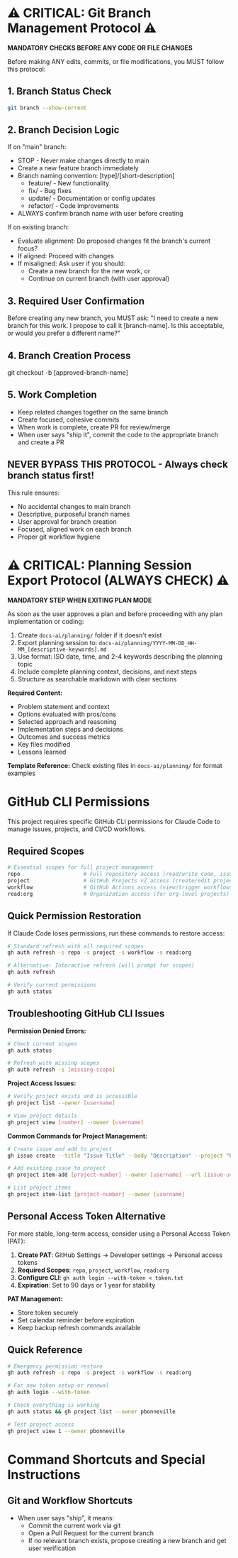 # ⚠️ CRITICAL: Git Branch Management Protocol ⚠️

  **MANDATORY CHECKS BEFORE ANY CODE OR FILE CHANGES**

  Before making ANY edits, commits, or file modifications, you MUST follow this protocol:

  ## 1. Branch Status Check
  ```bash
  git branch --show-current
  ```

  ## 2. Branch Decision Logic

  If on "main" branch:

  - STOP - Never make changes directly to main
  - Create a new feature branch immediately
  - Branch naming convention: [type]/[short-description]
    - feature/ - New functionality
    - fix/ - Bug fixes
    - update/ - Documentation or config updates
    - refactor/ - Code improvements
  - ALWAYS confirm branch name with user before creating

  If on existing branch:

  - Evaluate alignment: Do proposed changes fit the branch's current focus?
  - If aligned: Proceed with changes
  - If misaligned: Ask user if you should:
    - Create a new branch for the new work, or
    - Continue on current branch (with user approval)

  ## 3. Required User Confirmation

  Before creating any new branch, you MUST ask:
  "I need to create a new branch for this work. I propose to call it [branch-name]. Is this 
  acceptable, or would you prefer a different name?"

  ## 4. Branch Creation Process

  git checkout -b [approved-branch-name]

  ## 5. Work Completion

  - Keep related changes together on the same branch
  - Create focused, cohesive commits
  - When work is complete, create PR for review/merge
  - When user says "ship it", commit the code to the appropriate branch and create a PR

  ## NEVER BYPASS THIS PROTOCOL - Always check branch status first!

  This rule ensures:
  - No accidental changes to main branch
  - Descriptive, purposeful branch names
  - User approval for branch creation
  - Focused, aligned work on each branch
  - Proper git workflow hygiene

# ⚠️ CRITICAL: Planning Session Export Protocol (ALWAYS CHECK) ⚠️

**MANDATORY STEP WHEN EXITING PLAN MODE**

As soon as the user approves a plan and before proceeding with any plan implementation or coding:
1. Create `docs-ai/planning/` folder if it doesn't exist
2. Export planning session to: `docs-ai/planning/YYYY-MM-DD_HH-MM_[descriptive-keywords].md`
3. Use format: ISO date, time, and 2-4 keywords describing the planning topic
4. Include complete planning context, decisions, and next steps
5. Structure as searchable markdown with clear sections

**Required Content:**
- Problem statement and context
- Options evaluated with pros/cons
- Selected approach and reasoning
- Implementation steps and decisions
- Outcomes and success metrics
- Key files modified
- Lessons learned

**Template Reference:** Check existing files in `docs-ai/planning/` for format examples

# GitHub CLI Permissions

This project requires specific GitHub CLI permissions for Claude Code to manage issues, projects, and CI/CD workflows.

## Required Scopes
```bash
# Essential scopes for full project management
repo                    # Full repository access (read/write code, issues, PRs)
project                 # GitHub Projects v2 access (create/edit project items)
workflow                # GitHub Actions access (view/trigger workflows)
read:org                # Organization access (for org-level projects)
```

## Quick Permission Restoration
If Claude Code loses permissions, run these commands to restore access:

```bash
# Standard refresh with all required scopes
gh auth refresh -s repo -s project -s workflow -s read:org

# Alternative: Interactive refresh (will prompt for scopes)
gh auth refresh

# Verify current permissions
gh auth status
```

## Troubleshooting GitHub CLI Issues

**Permission Denied Errors:**
```bash
# Check current scopes
gh auth status

# Refresh with missing scopes
gh auth refresh -s [missing-scope]
```

**Project Access Issues:**
```bash
# Verify project exists and is accessible
gh project list --owner [username]

# View project details
gh project view [number] --owner [username]
```

**Common Commands for Project Management:**
```bash
# Create issue and add to project
gh issue create --title "Issue Title" --body "Description" --project "Project Name"

# Add existing issue to project
gh project item-add [project-number] --owner [username] --url [issue-url]

# List project items
gh project item-list [project-number] --owner [username]
```

## Personal Access Token Alternative

For more stable, long-term access, consider using a Personal Access Token (PAT):

1. **Create PAT**: GitHub Settings → Developer settings → Personal access tokens
2. **Required Scopes**: `repo`, `project`, `workflow`, `read:org`
3. **Configure CLI**: `gh auth login --with-token < token.txt`
4. **Expiration**: Set to 90 days or 1 year for stability

**PAT Management:**
- Store token securely
- Set calendar reminder before expiration
- Keep backup refresh commands available

## Quick Reference
```bash
# Emergency permission restore
gh auth refresh -s repo -s project -s workflow -s read:org

# For new token setup or renewal
gh auth login --with-token

# Check everything is working
gh auth status && gh project list --owner pbonneville

# Test project access
gh project view 1 --owner pbonneville
```

# Command Shortcuts and Special Instructions

## Git and Workflow Shortcuts

- When user says "ship", it means:
  - Commit the current work via git
  - Open a Pull Request for the current branch
  - If no relevant branch exists, propose creating a new branch and get user verification